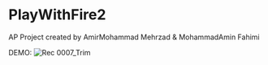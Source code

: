 # PlayWithFire2
AP Project
created by AmirMohammad Mehrzad & MohammadAmin Fahimi

DEMO:
![Rec 0007_Trim](https://user-images.githubusercontent.com/92620371/180594456-a882b2c4-2f1e-4871-9c45-295435d1e5db.gif)
